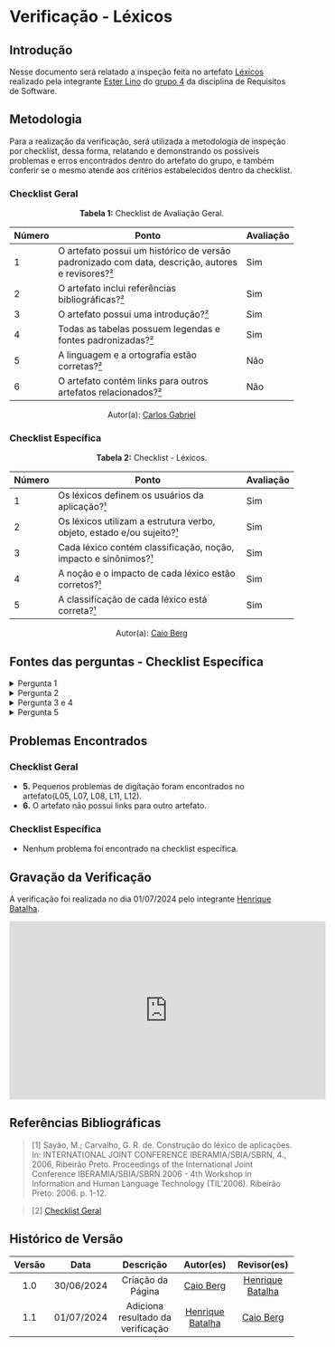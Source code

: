# Verificação - Léxicos

## Introdução

Nesse documento será relatado a inspeção feita no artefato [Léxicos](https://requisitos-de-software.github.io/2024.1-Gov.br/#/modelagem/lexicos/) realizado pela integrante [Ester Lino](https://github.com/esteerlino) do [grupo 4](https://requisitos-de-software.github.io/2024.1-Gov.br/#/) da disciplina de Requisitos de Software.

## Metodologia

Para a realização da verificação, será utilizada a metodologia de inspeção por checklist, dessa forma, relatando e demonstrando os possíveis problemas e erros encontrados dentro do artefato do grupo, e também conferir se o mesmo atende aos critérios estabelecidos dentro da checklist.


### Checklist Geral

<font><p style="text-align: center">**Tabela 1:** Checklist de Avaliação Geral.</p></font>

| Número  | Ponto                                                                                                           | Avaliação         |
|-----|----------------------------------------------------------------------------------------------------------------------|------------------|
| 1   | O artefato possui um histórico de versão padronizado com data, descrição, autores e revisores?[²](#ref2)                       | Sim                 |
| 2   | O artefato inclui referências bibliográficas?[²](#ref2)                                                                        | Sim                 |
| 3   | O artefato possui uma introdução?[²](#ref2)                                                                                    | Sim                 |
| 4   | Todas as tabelas possuem legendas e fontes padronizadas?[²](#ref2)                                                             | Sim                 |
| 5  | A linguagem e a ortografia estão corretas?[²](#ref2)                                                                            | Não                 |
| 6  | O artefato contém links para outros artefatos relacionados?[²](#ref2)                                                           | Não                 |

<div align="center">Autor(a): <a href="https://github.com/TheCarlosRamos">Carlos Gabriel</a></div>

### Checklist Específica

<font><p style="text-align: center">**Tabela 2:** Checklist - Léxicos.</p></font>

| Número | Ponto | Avaliação |
| ------------- | ------------- | ------------- |
| 1 | Os léxicos definem os usuários da aplicação?[¹](#ref1) | Sim |
| 2 | Os léxicos utilizam a estrutura verbo, objeto, estado e/ou sujeito?[¹](#ref1) | Sim |
| 3 | Cada léxico contém classificação, noção, impacto e sinônimos?[¹](#ref1) | Sim |
| 4 | A noção e o impacto de cada léxico estão corretos?[¹](#ref1) | Sim |
| 5 | A classificação de cada léxico está correta?[¹](#ref1) | Sim |

<div align="center">Autor(a): <a href="https://github.com/Caio-bergbjj">Caio Berg</a></div>

## Fontes das perguntas - Checklist Específica

</details>
<details><summary>Pergunta 1</summary>
<img src="assets/verificacao/lexicos1.png" alt="ref" width="700"/>
</details>

</details>
<details><summary>Pergunta 2</summary>
<img src="assets/verificacao/lexicos2.png" alt="ref" width="700"/>
</details>

</details>
<details><summary>Pergunta 3 e 4</summary>
<img src="assets/verificacao/lexico3.png" alt="ref" width="700"/>
</details>

</details>
<details><summary>Pergunta 5</summary>
<img src="assets/verificacao/lexicos4.png" alt="ref" width="700"/>
</details>


## Problemas Encontrados

### Checklist Geral

- **5.** Pequenos problemas de digitação foram encontrados no artefato(L05, L07, L08, L11, L12).
- **6.** O artefato não possui links para outro artefato.

### Checklist Específica

- Nenhum problema foi encontrado na checklist específica.

## Gravação da Verificação

A verificação foi realizada no dia 01/07/2024 pelo integrante [Henrique Batalha](https://github.com/HeBatalha).

<iframe width="560" height="315" src="https://www.youtube.com/embed/adsKiJ3fTPw?si=1Q8uKPln8w6guqiY" title="YouTube video player" frameborder="0" allow="accelerometer; autoplay; clipboard-write; encrypted-media; gyroscope; picture-in-picture; web-share" referrerpolicy="strict-origin-when-cross-origin" allowfullscreen></iframe>

## Referências Bibliográficas

<a id="ref1"></a>

> [1] Sayão, M.; Carvalho, G. R. de. Construção do léxico de aplicações. In: INTERNATIONAL JOINT CONFERENCE IBERAMIA/SBIA/SBRN, 4., 2006, Ribeirão Preto. Proceedings of the International Joint Conference IBERAMIA/SBIA/SBRN 2006 - 4th Workshop in Information and Human Language Technology (TIL’2006). Ribeirão Preto: 2006. p. 1-12.

<a id="ref2"></a>

> [2] [Checklist Geral](verificacao/grupo_4/panorama_geral.md#metodologia)


## Histórico de Versão

| Versão |    Data    |                      Descrição                      |      Autor(es)      | Revisor(es)  |
| :----: | :--------: | :-------------------------------------------------: | :-----------------: | :----------: |
|  1.0   | 30/06/2024 | Criação da Página | [Caio Berg](https://github.com/Caio-bergbjj) |   [Henrique Batalha](https://github.com/HeBatalha) |
|  1.1   | 01/07/2024 | Adiciona resultado da verificação | [Henrique Batalha](https://github.com/HeBatalha) | [Caio Berg](https://github.com/Caio-bergbjj) | 